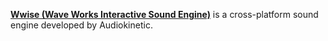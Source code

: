 [**Wwise (Wave Works Interactive Sound Engine)**](https://www.audiokinetic.com/products/wwise/) is a cross-platform sound engine developed by Audiokinetic.
